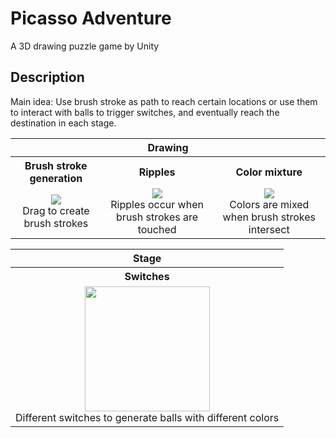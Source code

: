 # Picasso Adventure
A 3D drawing puzzle game by Unity

## Description
Main idea: Use brush stroke as path to reach certain locations or use them to interact with balls to trigger switches, and eventually reach the destination in each stage.

<table>
<tr>
<th colspan="3">Drawing</th>
</tr>
<tr>
<th>Brush stroke generation</th>
<th>Ripples</th>
<th>Color mixture</th>
</tr>
<tr>
<td align="center"><img src="screenshot\draw1.gif"><br/>Drag to create brush strokes</td>
<td align="center"><img src="screenshot\draw2.gif"><br/>Ripples occur when brush strokes are touched</td>
<td align="center"><img src="screenshot\draw3.gif"><br/>Colors are mixed when brush strokes intersect</td>
</tr>
</table>

<table>
<tr>
<th>Stage</th>
</tr>
<tr>
<th>Switches</th>
</tr>
<tr>
<td align="center"><img src="screenshot\stage1.gif" height="200"><br/>Different switches to generate balls with different colors</td>
</tr>
</table>
